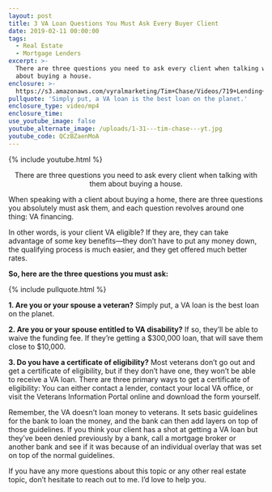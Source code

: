 ```yaml
---
layout: post
title: 3 VA Loan Questions You Must Ask Every Buyer Client
date: 2019-02-11 00:00:00
tags:
  - Real Estate
  - Mortgage Lenders
excerpt: >-
  There are three questions you need to ask every client when talking with them
  about buying a house.
enclosure: >-
  https://s3.amazonaws.com/vyralmarketing/Tim+Chase/Videos/719+Lending+-+3+VA+Loan+Questions+You+Must+Ask+Every+Buyer+Client.mp4
pullquote: 'Simply put, a VA loan is the best loan on the planet.'
enclosure_type: video/mp4
enclosure_time:
use_youtube_image: false
youtube_alternate_image: /uploads/1-31---tim-chase---yt.jpg
youtube_code: QCzBZaenMoA
---
```


{% include youtube.html %}

<center>There are three questions you need to ask every client when talking with them about buying a house.</center>

When speaking with a client about buying a home, there are three questions you absolutely must ask them, and each question revolves around one thing: VA financing.

In other words, is your client VA eligible? If they are, they can take advantage of some key benefits—they don’t have to put any money down, the qualifying process is much easier, and they get offered much better rates.

**So, here are the three questions you must ask:**

{% include pullquote.html %}

**1. Are you or your spouse a veteran?** Simply put, a VA loan is the best loan on the planet.

**2. Are you or your spouse entitled to VA disability?** If so, they’ll be able to waive the funding fee. If they’re getting a $300,000 loan, that will save them close to $10,000.

**3. Do you have a certificate of eligibility?** Most veterans don’t go out and get a certificate of eligibility, but if they don’t have one, they won’t be able to receive a VA loan. There are three primary ways to get a certificate of eligibility: You can either contact a lender, contact your local VA office, or visit the Veterans Information Portal online and download the form yourself.

Remember, the VA doesn’t loan money to veterans. It sets basic guidelines for the bank to loan the money, and the bank can then add layers on top of those guidelines. If you think your client has a shot at getting a VA loan but they’ve been denied previously by a bank, call a mortgage broker or another bank and see if it was because of an individual overlay that was set on top of the normal guidelines.

If you have any more questions about this topic or any other real estate topic, don’t hesitate to reach out to me. I’d love to help you.